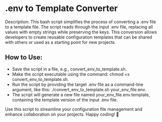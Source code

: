# .env to Template Converter

Description:
This bash script simplifies the process of converting a .env file to a template file. The script reads through the input .env file, replacing all values with empty strings while preserving the keys. This conversion allows developers to create reusable configuration templates that can be shared with others or used as a starting point for new projects.

## How to Use:
- Save the script in a file, e.g., convert_env_to_template.sh.
- Make the script executable using the command: chmod +x convert_env_to_template.sh.
- Run the script by providing the target .env file as a command-line argument, like this: ./convert_env_to_template.sh your_env_file.env.
- The script will generate a new file named your_env_file.env.template, containing the template version of the input .env file.
  
Use this script to streamline your configuration file management and enhance collaboration on your projects. Happy coding! 🚀

